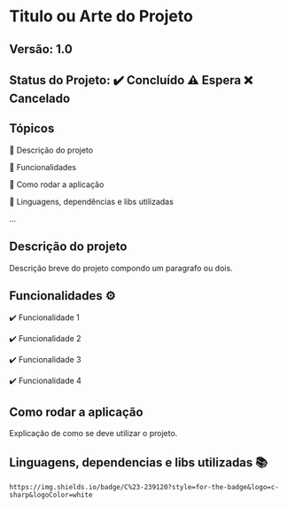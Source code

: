 # Titulo ou Arte do Projeto
## Versão: 1.0 
## Status do Projeto: :heavy_check_mark: Concluído :warning: Espera :x: Cancelado

## Tópicos
:small_blue_diamond: Descrição do projeto 

:small_blue_diamond: Funcionalidades

:small_blue_diamond: Como rodar a aplicação

:small_blue_diamond: Linguagens, dependências e libs utilizadas

...

## Descrição do projeto
Descrição breve do projeto compondo um paragrafo ou dois.

## Funcionalidades :gear:
:heavy_check_mark: Funcionalidade 1

:heavy_check_mark: Funcionalidade 2

:heavy_check_mark: Funcionalidade 3

:heavy_check_mark: Funcionalidade 4

## Como rodar a aplicação 
Explicação de como se deve utilizar o projeto.

## Linguagens, dependencias e libs utilizadas :books:
	https://img.shields.io/badge/C%23-239120?style=for-the-badge&logo=c-sharp&logoColor=white
